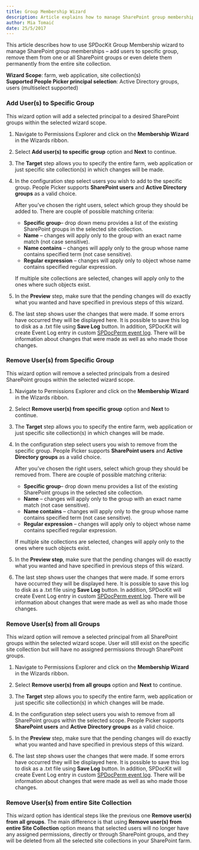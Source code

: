 ```yaml
---
title: Group Membership Wizard
description: Article explains how to manage SharePoint group memberships
author: Mia Tomaić
date: 25/5/2017
---
```


This article describes how to use SPDocKit Group Membership wizard to manage SharePoint group memberships – add users to specific group, remove them from one or all SharePoint groups or even delete them permanently from the entire site collection.

**Wizard Scope**: farm, web application, site collection(s)  
**Supported People Picker principal selection**: Active Directory groups, users (multiselect supported)

### Add User(s) to Specific Group
This wizard option will add a selected principal to a desired SharePoint groups within the selected wizard scope.
1. Navigate to Permissions Explorer and click on the **Membership Wizard** in the Wizards ribbon. 

2. Select **Add user(s) to specific group** option and **Next** to continue.

3. The **Target** step allows you to specify the entire farm, web application  or just specific site collection(s) in which changes will be made.

4. In the configuration step select users you wish to add to the specific group. People Picker supports **SharePoint users** and **Active Directory groups** as a valid choice.

    After you’ve chosen the right users, select which group they should be added to. There are couple of possible matching criteria:

    * **Specific group**– drop down menu provides a list of the existing SharePoint groups in the selected site collection.
    * **Name** – changes will apply only to the group with an exact name match (not case sensitive).
    * **Name contains** – changes will apply only to the group whose name contains specified term (not case sensitive).
    * **Regular expression** – changes will apply only to object whose name contains specified regular expression.

    If multiple site collections are selected, changes will apply only to the ones where such objects exist.

5. In the **Preview** step, make sure that the pending changes will do exactly what you wanted and have specified in previous steps of this wizard.

6. The last step shows user the changes that were made. If some errors have occurred they will be displayed here. It is possible to save this log to disk as a .txt file using **Save Log** button. In addition, SPDocKit will create Event Log entry in custom [SPDocPerm event log](#internal/permission-management/spdockit-permission-management-event-log). There will be information about changes that were made as well as who made those changes.

### Remove User(s) from Specific Group

This wizard option will remove a selected principals from a desired SharePoint groups within the selected wizard scope.

1. Navigate to Permissions Explorer and click on the **Membership Wizard** in the Wizards ribbon.

2. Select **Remove user(s) from specific group** option and **Next** to continue.

3. The **Target** step allows you to specify the entire farm, web application or just specific site collection(s) in which changes will be made.

4.  In the configuration step select users you wish to remove from the specific group. People Picker supports **SharePoint users** and **Active Directory groups** as a valid choice.

    After you’ve chosen the right users, select which group they should be removed from. There are couple of possible matching criteria:

    * **Specific group**– drop down menu provides a list of the existing SharePoint groups in the selected site collection.
    * **Name** – changes will apply only to the group with an exact name match (not case sensitive).
    * **Name contains** – changes will apply only to the group whose name contains specified term (not case sensitive).
    * **Regular expression** – changes will apply only to object whose name contains specified regular expression.

    If multiple site collections are selected, changes will apply only to the ones where such objects exist.

5. In the **Preview step**, make sure that the pending changes will do exactly what you wanted and have specified in previous steps of this wizard.

6. The last step shows user the changes that were made. If some errors have occurred they will be displayed here. It is possible to save this log to disk as a .txt file using **Save Log** button. In addition, SPDocKit will create Event Log entry in custom [SPDocPerm event log](#internal/permission-management/spdockit-permission-management-event-log). There will be information about changes that were made as well as who made those changes.

### Remove User(s) from all Groups
This wizard option will remove a selected principal from all SharePoint groups within the selected wizard scope. User will still exist on the specific site collection but will have no assigned permissions through SharePoint groups.
1.  Navigate to Permissions Explorer and click on the **Membership Wizard** in the Wizards ribbon.

2.  Select **Remove user(s) from all groups** option and **Next** to continue.

3. The **Target** step allows you to specify the entire farm, web application or just specific site collection(s) in which changes will be made.

4.  In the configuration step select users you wish to remove from all SharePoint groups within the selected scope. People Picker supports **SharePoint users** and **Active Directory groups** as a valid choice.

5. In the **Preview** step, make sure that the pending changes will do exactly what you wanted and have specified in previous steps of this wizard.

6.  The last step shows user the changes that were made. If some errors have occurred they will be displayed here. It is possible to save this log to disk as a .txt file using **Save Log** button. In addition, SPDocKit will create Event Log entry in custom [SPDocPerm event log](#internal/permission-management/spdockit-permission-management-event-log). There will be information about changes that were made as well as who made those changes.

### Remove User(s) from entire Site Collection
This wizard option has identical steps like the previous one **Remove user(s) from all groups**. The main difference is that using **Remove user(s) from entire Site Collection** option means that selected users will no longer have any assigned permissions, directly or through SharePoint groups, and they will be deleted from all the selected site collections in your SharePoint farm.